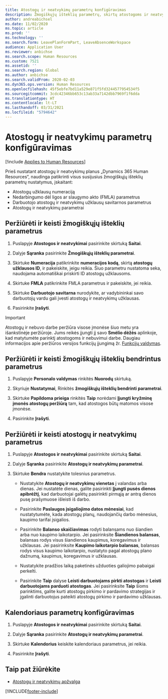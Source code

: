 ```yaml
---
title: Atostogų ir neatvykimų parametrų konfigūravimas
description: Žmogiškųjų išteklių parametrų, skirtų atostogoms ir neatvykimams, nustatymas programoje „Dynamics 365 Human Resources“.
author: andreabichsel
ms.date: 11/02/2020
ms.topic: article
ms.prod: ''
ms.technology: ''
ms.search.form: LeavePlanFormPart, LeaveAbsenceWorkspace
audience: Application User
ms.reviewer: anbichse
ms.search.scope: Human Resources
ms.custom: 7521
ms.assetid: ''
ms.search.region: Global
ms.author: anbichse
ms.search.validFrom: 2020-02-03
ms.dyn365.ops.version: Human Resources
ms.openlocfilehash: 45f5ebfe7bd11a529e871f5fd3244577954534f5
ms.sourcegitcommit: 3cdc42346bb653c13ab33a7142dbb7969f1f6dda
ms.translationtype: HT
ms.contentlocale: lt-LT
ms.lasthandoff: 03/31/2021
ms.locfileid: "5794642"
---
```

# <a name="configure-leave-and-absence-parameters"></a>Atostogų ir neatvykimų parametrų konfigūravimas

[!include [Applies to Human Resources](../includes/applies-to-hr.md)]

Prieš nustatant atostogų ir neatvykimų planus „Dynamics 365 Human Resources“, naudinga patikrinti visus susijusius žmogiškųjų išteklių parametrų nustatymus, įskaitant:

- Atostogų užklausų numeraciją
- Nedarbingumo dėl ligos ar slaugymo akto (FMLA) parametrus
- Darbuotojo atostogų ir neatvykimų užklausų savitarnos parametrus
- Atostogų ir neatvykimų parametrai

## <a name="view-and-change-human-resources-parameters"></a>Peržiūrėti ir keisti žmogiškųjų išteklių parametrus

1. Puslapyje **Atostogos ir neatvykimai** pasirinkite skirtuką **Saitai**.

2. Dalyje **Sąranka** pasirinkite **Žmogiškųjų išteklių parametrai**.

3. Skirtuke **Numeracija** patikrinkite **numeracijos kodą**, skirtą **atostogų užklausos ID**, ir pakeiskite, jeigu reikia. Šiuo parametru nustatoma seka, naudojama automatiškai priskirti ID atostogų užklausoms.

4. Skirtuke **FMLA** patikrinkite FMLA parametrus ir pakeiskite, jei reikia.

5. Skirtuke **Darbuotojo savitarna** nurodykite, ar vadybininkai savo darbuotojų vardu gali įvesti atostogų ir neatvykimų užklausas.

7. Pasirinkite **Įrašyti**.

>[!IMPORTANT]
>Atostogų ir nebuvo darbe peržiūra visose įmonėse šiuo metu yra išankstinėje peržiūroje. Jums reikės įjungti jį savo **Smėlio dėžės** aplinkoje, kad matytumėte parinktį atostogoms ir nebuvimui darbe. Daugiau informacijos apie peržiūros versijos funkcijų įjungimą žr. [Funkcijų valdymas](hr-admin-manage-features.md).

## <a name="view-and-change-human-resources-shared-parameters"></a>Peržiūrėti ir keisti žmogiškųjų išteklių bendrintus parametrus

1. Puslapyje **Personalo valdymas** rinkitės **Nuorodų** skirtuką.

2. Skyriuje **Nustatymai**, Rinkitės **žmogiškųjų išteklių bendrinti parametrai**.

3. Skirtuke **Papildoma prieiga** rinkitės **Taip** norėdami **Įjungti kryžminę įmonės atostogų peržiūrą** tam, kad atostogos būtų matomos visose įmonėse.

4. Pasirinkite **Įrašyti**.

## <a name="view-and-change-leave-and-absence-parameters"></a>Peržiūrėti ir keisti atostogų ir neatvykimų parametrus

1. Puslapyje **Atostogos ir neatvykimai** pasirinkite skirtuką **Saitai**.

2. Dalyje **Sąranka** pasirinkite **Atostogų ir neatvykimų parametrai**.

3. Skirtuke **Bendra** nustatykite tolesnius parametrus.
 
    - Nustatykite **Atostogų ir neatvykimų vienetas** į valandas arba dienas. Jei nustatėte dienas, galite pasirinkti **Įjungti pusės dienos apibrėžtį**, kad darbuotojai galėtų pasirinkti pirmąją ar antrą dienos pusę prašymuose išleisti iš darbo. 

    - Pasirinkite **Paslaugos įsigaliojimo datos mėnesiai**, kad nustatytumėte, kada atostogų planų, naudojančių darbo mėnesius, kaupimo tarifai įsigalios.

    - Pasirinkite **Balanso skaičiavimas** rodyti balansams nuo šiandien arba nuo kaupimo laikotarpio. Jei pasirinksite **Šiandienos balansas**, balansas rodys visus šiandienos kaupimus, koregavimus ir užklausas. Jei pasirinksite **Kaupimo laikotarpio balansas**, balansas rodys visus kaupimo laikotarpio, nustatyto pagal atostogų plano dažnumą, kaupimus, koregavimus ir užklausas. 

    - Nustatykite pradžios laiką paketinės užduoties galiojimo pabaigai perkelti.  
    
    - Pasirinkite **Taip** dalyse **Leisti darbuotojams pirkti atostogas** ir **Leisti darbuotojams parduoti atostogas**. Jei pasirinksite **Taip** šioms parinktims, galite kurti atostogų pirkimo ir pardavimo strategijas ir įgalinti darbuotojus pateikti atostogų pirkimo ir pardavimo užklausas.

## <a name="configure-calendar-parameters"></a>Kalendoriaus parametrų konfigūravimas

1. Puslapyje **Atostogos ir neatvykimai** pasirinkite skirtuką **Saitai**.

2. Dalyje **Sąranka** pasirinkite **Atostogų ir neatvykimų parametrai**.

3. Skirtuke **Kalendorius** keiskite kalendoriaus parametrus, jei reikia.

4. Pasirinkite **Įrašyti**.

## <a name="see-also"></a>Taip pat žiūrėkite

- [Atostogų ir neatvykimų apžvalga](hr-leave-and-absence-overview.md)


[!INCLUDE[footer-include](../includes/footer-banner.md)]